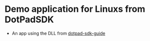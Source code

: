 # Demo application for Linuxs from DotPadSDK
* An app using the DLL from [dotpad-sdk-guide](https://github.com/dotincorp/dotpad-sdk-guide)
